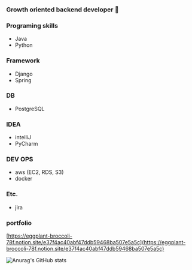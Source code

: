 ### Growth oriented backend developer 👋

### Programing skills
- Java
- Python

### Framework
- Django
- Spring

### DB
- PostgreSQL

### IDEA
- intelliJ
- PyCharm

### DEV OPS
- aws (EC2, RDS, S3)
- docker

### Etc.
- jira

### portfolio

[https://eggplant-broccoli-78f.notion.site/e37f4ac40abf47ddb59468ba507e5a5c](https://eggplant-broccoli-78f.notion.site/e37f4ac40abf47ddb59468ba507e5a5c)

![Anurag's GitHub stats](https://github-readme-stats.vercel.app/api?username=SeungHyeonTak&show_icons=true&theme=radical)

<!--
**SeungHyeonTak/SeungHyeonTak** is a ✨ _special_ ✨ repository because its `README.md` (this file) appears on your GitHub profile.

Here are some ideas to get you started:

- 🔭 I’m currently working on ...
- 🌱 I’m currently learning ...
- 👯 I’m looking to collaborate on ...
- 🤔 I’m looking for help with ...
- 💬 Ask me about ...
- 📫 How to reach me: ...
- 😄 Pronouns: ...
- ⚡ Fun fact: ...
-->
